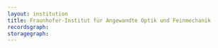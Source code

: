 ```yaml
---
layout: institution
title: Fraunhofer-Institut für Angewandte Optik und Feinmechanik
recordsgraph: 
storagegraph: 
---
```

